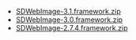 - [SDWebImage-3.1.framework.zip](http://d.pr/f/9qFt)
- [SDWebImage-3.0.framework.zip](https://github.com/downloads/rs/SDWebImage/SDWebImage-3.0.framework.zip)
- [SDWebImage-2.7.4.framework.zip](https://github.com/downloads/rs/SDWebImage/SDWebImage-2.7.4.framework.zip)